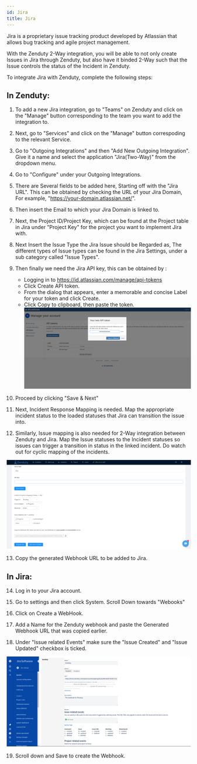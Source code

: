 ```yaml
---
id: Jira
title: Jira
---
```

Jira is a proprietary issue tracking product developed by Atlassian that allows bug tracking and agile project management.

With the Zenduty 2-Way integration, you will be able to not only create Issues in Jira through Zenduty, but also have it binded 2-Way such that the Issue controls the status of the Incident in Zenduty.

To integrate Jira with Zenduty, complete the following steps:

## In Zenduty:

1. To add a new Jira integration, go to "Teams" on Zenduty and click on the "Manage" button corresponding to the team you want to add the integration to.

2. Next, go to "Services" and click on the "Manage" button correspoding to the relevant Service.

3. Go to "Outgoing Integrations" and then "Add New Outgoing Integration". Give it a name and select the application "Jira(Two-Way)" from the dropdown menu.

4. Go to "Configure" under your Outgoing Integrations.

5. There are Several fields to be added here, Starting off with the "Jira URL". This can be obtained by checking the URL of your Jira Domain, For example, "https://your-domain.atlassian.net/".

6. Then insert the Email to which your Jira Domain is linked to.

7. Next, the Project ID/Project Key, which can be found at the Project table in Jira under "Project Key" for the project you want to implement Jira with.

8. Next Insert the Issue Type the Jira Issue should be Regarded as, The different types of Issue types can be found in the Jira Settings, under a sub category called "Issue Types".

9. Then finally we need the Jira API key, this can be obtained by :
    * Logging in to https://id.atlassian.com/manage/api-tokens
    * Click Create API token.
    * From the dialog that appears, enter a memorable and concise Label for your token and click Create.
    * Click Copy to clipboard, then paste the token.
![](/img/Integrations/Jira/1.png)

10. Proceed by clicking "Save & Next"

11. Next, Incident Response Mapping is needed. Map the appropriate incident status to the loaded statuses that Jira can transition the issue into.

12. Similarly, Issue mapping is also needed for 2-Way integration between Zenduty and Jira. Map the Issue statuses to the Incident statuses so issues can trigger a transition in status in the linked incident.
Do watch out for cyclic mapping of the incidents.

![](/img/Integrations/Jira/2.png)

13. Copy the generated Webhook URL to be added to Jira.

## In Jira:

14. Log in to your Jira account.

15. Go to settings and then click System. Scroll Down towards "Webooks"

16. Click on Create a WebHook.

17. Add a Name for the Zenduty webhook and paste the Generated Webhook URL that was copied earlier.

18. Under "Issue related Events" make sure the "Issue Created" and "Issue Updated" checkbox is ticked.

![](/img/Integrations/Jira/3.png)

19. Scroll down and Save to create the Webhook.





